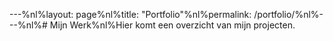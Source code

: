 ---%nl%layout: page%nl%title: "Portfolio"%nl%permalink: /portfolio/%nl%---%nl%# Mijn Werk%nl%Hier komt een overzicht van mijn projecten. 
